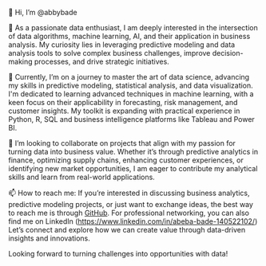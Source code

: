👋 Hi, I’m @abbybade

👀 As a passionate data enthusiast, I am deeply interested in the intersection of data algorithms, machine learning, AI, and their application in business analysis. My curiosity lies in leveraging predictive modeling and data analysis tools to solve complex business challenges, improve decision-making processes, and drive strategic initiatives.

🌱 Currently, I’m on a journey to master the art of data science, advancing  my skills in predictive modeling, statistical analysis, and data visualization. I'm dedicated to learning advanced techniques in machine learning, with a keen focus on their applicability in forecasting, risk management, and customer insights. My toolkit is expanding with practical experience in Python, R, SQL and business intelligence platforms like Tableau and Power BI.

💞️ I’m looking to collaborate on projects that align with my passion for turning data into business value. Whether it’s through predictive analytics in finance, optimizing supply chains, enhancing customer experiences, or identifying new market opportunities, I am eager to contribute my analytical skills and learn from real-world applications.

📫 How to reach me: If you’re interested in discussing business analytics, predictive modeling projects, or just want to exchange ideas, the best way to reach me is through [GitHub](https://github.com/abbybade). For professional networking, you can also find me on LinkedIn (https://www.linkedin.com/in/abeba-bade-140522102/) Let’s connect and explore how we can create value through data-driven insights and innovations.

Looking forward to turning challenges into opportunities with data!


<!---
abbybade/abbybade is a ✨ special ✨ repository because its `README.md` (this file) appears on your GitHub profile.
You can click the Preview link to take a look at your changes.
--->
